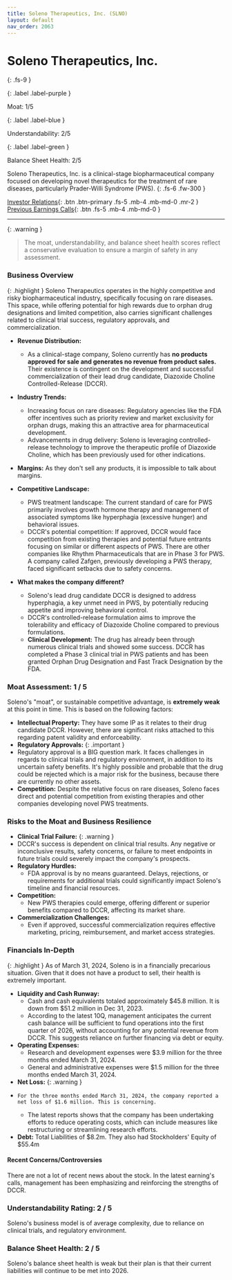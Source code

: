 ```yaml
---
title: Soleno Therapeutics, Inc. (SLNO)
layout: default
nav_order: 2063
---
```


# Soleno Therapeutics, Inc.
{: .fs-9 }

{: .label .label-purple }

Moat: 1/5

{: .label .label-blue }

Understandability: 2/5

{: .label .label-green }

Balance Sheet Health: 2/5

Soleno Therapeutics, Inc. is a clinical-stage biopharmaceutical company focused on developing novel therapeutics for the treatment of rare diseases, particularly Prader-Willi Syndrome (PWS).
{: .fs-6 .fw-300 }

[Investor Relations](https://www.google.com/search?q=SLNO+investor+relations){: .btn .btn-primary .fs-5 .mb-4 .mb-md-0 .mr-2 }
[Previous Earnings Calls](https://discountingcashflows.com/company/SLNO/transcripts/){: .btn .fs-5 .mb-4 .mb-md-0 }

---

{: .warning }
>The moat, understandability, and balance sheet health scores reflect a conservative evaluation to ensure a margin of safety in any assessment.



### Business Overview

{: .highlight }
Soleno Therapeutics operates in the highly competitive and risky biopharmaceutical industry, specifically focusing on rare diseases. This space, while offering potential for high rewards due to orphan drug designations and limited competition, also carries significant challenges related to clinical trial success, regulatory approvals, and commercialization.

*   **Revenue Distribution:**
    *   As a clinical-stage company, Soleno currently has **no products approved for sale and generates no revenue from product sales.** Their existence is contingent on the development and successful commercialization of their lead drug candidate, Diazoxide Choline Controlled-Release (DCCR).
*   **Industry Trends:**
    *   Increasing focus on rare diseases: Regulatory agencies like the FDA offer incentives such as priority review and market exclusivity for orphan drugs, making this an attractive area for pharmaceutical development.
    *   Advancements in drug delivery: Soleno is leveraging controlled-release technology to improve the therapeutic profile of Diazoxide Choline, which has been previously used for other indications.
*   **Margins:** As they don't sell any products, it is impossible to talk about margins.
*   **Competitive Landscape:**
    *   PWS treatment landscape: The current standard of care for PWS primarily involves growth hormone therapy and management of associated symptoms like hyperphagia (excessive hunger) and behavioral issues.
    *   DCCR's potential competition: If approved, DCCR would face competition from existing therapies and potential future entrants focusing on similar or different aspects of PWS. There are other companies like Rhythm Pharmaceuticals that are in Phase 3 for PWS. A company called Zafgen, previously developing a PWS therapy, faced significant setbacks due to safety concerns.

*   **What makes the company different?**
    *   Soleno's lead drug candidate DCCR is designed to address hyperphagia, a key unmet need in PWS, by potentially reducing appetite and improving behavioral control.
    *   DCCR's controlled-release formulation aims to improve the tolerability and efficacy of Diazoxide Choline compared to previous formulations.
    *  **Clinical Development:** The drug has already been through numerous clinical trials and showed some success. DCCR has completed a Phase 3 clinical trial in PWS patients and has been granted Orphan Drug Designation and Fast Track Designation by the FDA.

### Moat Assessment: 1 / 5

Soleno's "moat", or sustainable competitive advantage, is **extremely weak** at this point in time. This is based on the following factors:

*   **Intellectual Property:** They have some IP as it relates to their drug candidate DCCR. However, there are significant risks attached to this regarding patent validity and enforceability.
*   **Regulatory Approvals:**
{: .important }
*  Regulatory approval is a BIG question mark. It faces challenges in regards to clinical trials and regulatory environment, in addition to its uncertain safety benefits. It's highly possible and probable that the drug could be rejected which is a major risk for the business, because there are currently no other assets.
*   **Competition:** Despite the relative focus on rare diseases, Soleno faces direct and potential competition from existing therapies and other companies developing novel PWS treatments.

### Risks to the Moat and Business Resilience

*   **Clinical Trial Failure:** 
{: .warning }
*    DCCR's success is dependent on clinical trial results. Any negative or inconclusive results, safety concerns, or failure to meet endpoints in future trials could severely impact the company's prospects.
*   **Regulatory Hurdles:** 
    *   FDA approval is by no means guaranteed. Delays, rejections, or requirements for additional trials could significantly impact Soleno's timeline and financial resources.
*   **Competition:** 
    *   New PWS therapies could emerge, offering different or superior benefits compared to DCCR, affecting its market share.
*   **Commercialization Challenges:** 
    *   Even if approved, successful commercialization requires effective marketing, pricing, reimbursement, and market access strategies.

### Financials In-Depth

{: .highlight }
As of March 31, 2024, Soleno is in a financially precarious situation. Given that it does not have a product to sell, their health is extremely important.

*   **Liquidity and Cash Runway:**
    *   Cash and cash equivalents totaled approximately $45.8 million. It is down from $51.2 million in Dec 31, 2023.
    *   According to the latest 10Q, management anticipates the current cash balance will be sufficient to fund operations into the first quarter of 2026, without accounting for any potential revenue from DCCR. This suggests reliance on further financing via debt or equity.
*   **Operating Expenses:**
    *   Research and development expenses were $3.9 million for the three months ended March 31, 2024.
    *   General and administrative expenses were $1.5 million for the three months ended March 31, 2024.
*   **Net Loss:**
{: .warning }
*     For the three months ended March 31, 2024, the company reported a net loss of $1.6 million. This is concerning.
    *   The latest reports shows that the company has been undertaking efforts to reduce operating costs, which can include measures like restructuring or streamlining research efforts.
*   **Debt:** Total Liabilities of $8.2m. They also had Stockholders' Equity of $55.4m

#### Recent Concerns/Controversies
There are not a lot of recent news about the stock. In the latest earning's calls, management has been emphasizing and reinforcing the strengths of DCCR.

### Understandability Rating: 2 / 5

Soleno's business model is of average complexity, due to reliance on clinical trials, and regulatory environment.

### Balance Sheet Health: 2 / 5

Soleno's balance sheet health is weak but their plan is that their current liabilities will continue to be met into 2026.

